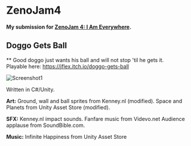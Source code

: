 # ZenoJam4

**My submission for [ZenoJam 4: I Am Everywhere](https://itch.io/jam/zenojam-the-perfect-jam-for-beginners-4).**
## Doggo Gets Ball

**
Good doggo just wants his ball and will not stop 'til he gets it.  
Playable here: https://jflex.itch.io/doggo-gets-ball


![Screenshot1](https://user-images.githubusercontent.com/95136177/168894186-d33e06ac-a0fd-449f-94b8-1ce0c5dfb2a3.png)

Written in C#/Unity.


**Art:**
Ground, wall and ball sprites from Kenney.nl (modified).
Space and Planets from Unity Asset Store (modified).

**SFX:**
Kenney.nl impact sounds.
Fanfare music from Videvo.net
Audience applause from SoundBible.com.

**Music:**
Infinite Happiness from Unity Asset Store
